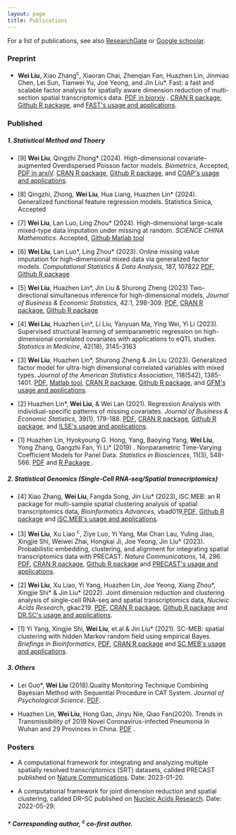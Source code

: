 ```yaml
---
layout: page
title: Publications
---
```


<!--Key publications are described in more detail on the [Research](research.html) page.--> 
For a list of publications, see also [ResearchGate](https://www.researchgate.net/profile/Liu-Wei-59) or [Google schoolar](https://scholar.google.com/citations?user=7idWAAIAAAAJ&hl=zh-CN).



### Preprint
- **Wei Liu**, Xiao Zhang<sup>c</sup>, Xiaoran Chai, Zhenqian Fan, Huazhen Lin, Jinmiao Chen, Lei Sun, Tianwei Yu, Joe Yeong, and Jin Liu\*. Fast: a fast and scalable factor analysis for spatially aware  dimension reduction of multi-section spatial transcriptomics data.  <a href="https://doi.org/10.1101/2023.07.11.548486">PDF in biorxiv</a> .  [CRAN R package](https://CRAN.R-project.org/package=ProFAST), [Github R package](https://github.com/feiyoung/ProFAST), and [FAST's usage and applications](https://feiyoung.github.io/ProFAST/).




### Published
##### **1. Statistical Method and Thoery**

- [9] **Wei Liu**, Qingzhi Zhong\* (2024). High-dimensional covariate-augmented Overdispersed Poisson factor models. *Biometrics*, Accepted,  <a href="https://arxiv.org/abs/2402.15071">PDF in arxiV</a>. [CRAN R package](https://CRAN.R-project.org/package=COAP), [Github R package](https://github.com/feiyoung/COAP), and [COAP's usage and applications](https://feiyoung.github.io/COAP/).

- [8] Qingzhi, Zhong, **Wei Liu**, Hua Liang, Huazhen Lin\* (2024). Generalized functional feature regression models. Statistica Sinica, Accepted

- [7] **Wei Liu**, Lan Luo, Ling Zhou\* (2024). High-dimensional large-scale mixed-type data imputation under missing at random. *SCIENCE CHINA Mathematics*. Accepted, [Github Matlab tool](https://github.com/feiyoung/MIG)

- [6] **Wei Liu**, Lan Luo\*, Ling Zhou\* (2023). Online missing value imputation for high-dimensional mixed data via generalized factor models. *Computational Statistics & Data Analysis*, 187, 107822 [PDF](https://www.sciencedirect.com/science/article/pii/S0167947323001330), [Github R package](https://github.com/feiyoung/OMIG)

- [5] **Wei Liu**, Huazhen Lin\*, Jin Liu & Shurong Zheng (2023) Two-directional simultaneous inference for high-dimensional models, *Journal of Business & Economic Statistics*, 42:1, 298-309. [PDF](https://doi.org/10.1080/07350015.2023.2191672), [CRAN R package](https://CRAN.R-project.org/package=TOSI), [Github R package](https://github.com/feiyoung/TOSI)

- [4] **Wei Liu**, Huazhen Lin\*, Li Liu, Yanyuan Ma, Ying Wei, Yi Li (2023). Supervised structural learning of semiparametric regression on high-dimensional correlated covariates with applications to eQTL studies. *Statistics in Medicine*, 42(18), 3145-3163

- [3] **Wei Liu**, Huazhen Lin\*, Shurong Zheng & Jin Liu (2023). Generalized factor model for ultra-high dimensional correlated variables with mixed types. *Journal of the American Statistics Association*, 118(542), 1385-1401. [PDF](https://www.tandfonline.com/doi/full/10.1080/01621459.2021.1999818), [Matlab tool](https://github.com/feiyoung/MGFM), [CRAN R package](https://CRAN.R-project.org/package=GFM), [Github R package](https://github.com/feiyoung/GFM), and [GFM's usage and applications](https://feiyoung.github.io/GFM/docs/index.html).


- [2] Huazhen Lin\*, **Wei Liu**, & Wei Lan (2021).   Regression Analysis with individual-specific patterns of missing covariates. *Journal of Business & Economic Statistics*, 39(1), 179-188. [PDF](https://www.tandfonline.com/doi/full/10.1080/07350015.2019.1635486), [CRAN R package](https://CRAN.R-project.org/package=ILSE), [Github R package](https://github.com/feiyoung/ILSE), and [ILSE's usage and applications](https://feiyoung.github.io/ILSE/index.html).

- [1] Huazhen Lin, Hyokyoung G. Hong, Yang, Baoying Yang, **Wei Liu**, Yong Zhang, Gangzhi Fan, Yi Li\* (2019) . Nonparametric Time-Varying Coefficient Models for Panel Data. *Statistics in Biosciences*, 11(3), 548-566. <a href="https://link.springer.com/article/10.1007/s12561-019-09248-0">PDF</a> and <a href="https://github.com/feiyoung/nptvcmPD">R Package </a>.

##### **2. Statistical Genomics (Single-Cell RNA-seq/Spatial transcriptomics)**

- [4] Xiao Zhang, **Wei Liu**, Fangda Song, Jin Liu\* (2023), iSC.MEB: an R package for
multi-sample spatial clustering analysis of spatial transcriptomics
data, *Bioinformatics Advances*, vbad019,[PDF](https://doi.org/10.1093/bioadv/vbad019), <a href="https://github.com/XiaoZhangryy/iSC.MEB"> Github R package</a>  and [iSC.MEB's usage and applications](https://xiaozhangryy.github.io/iSC.MEB/index.html).


- [3] **Wei Liu**, Xu Liao <sup>c</sup>, Ziye Luo, Yi Yang, Mai Chan Lau, Yuling Jiao, Xingjie Shi, Weiwei Zhai, Hongkai Ji, Joe Yeong, Jin Liu\* (2023). Probabilistic embedding, clustering, and alignment for integrating spatial transcriptomics data with PRECAST. *Nature Communications*, 14, 296. [PDF](https://www.nature.com/articles/s41467-023-35947-w.pdf?pdf=button%20sticky), <a href="https://CRAN.R-project.org/package=PRECAST"> CRAN R package</a>, <a href="https://github.com/feiyoung/PRECAST"> Github R package</a>  and [PRECAST's usage and applications](https://feiyoung.github.io/PRECAST/index.html).

- [2] **Wei Liu**, Xu Liao, Yi Yang, Huazhen Lin, Joe Yeong, Xiang Zhou\*, Xingjie Shi\* & Jin Liu\* (2022). Joint dimension reduction and clustering analysis of single-cell RNA-seq and spatial transcriptomics data, *Nucleic Acids Research*, gkac219. [PDF](https://doi.org/10.1093/nar/gkac219), <a href="https://CRAN.R-project.org/package=DR.SC"> CRAN R package</a>, <a href="https://github.com/feiyoung/DR.SC"> Github R package</a> and [DR.SC's usage and applications](https://feiyoung.github.io/DR.SC/index.html).

- [1] Yi Yang, Xingjie Shi, **Wei Liu**, et.al & Jin Liu\* (2021). SC-MEB: spatial clustering with hidden Markov random field using empirical Bayes. *Briefings in Bioinformatics*,  <a href="https://doi.org/10.1093/bib/bbab466">PDF</a>, <a href="https://CRAN.R-project.org/package=SC.MEB"> CRAN R package</a> and [SC.MEB's usage and applications](https://shufeyangyi2015310117.github.io/SC.MEB/index.html).
  

##### **3. Others**

- Lei Guo\*, **Wei Liu** (2018).Quality Monitoring Technique Combining Bayesian Method with Sequential Procedure in CAT System. *Journal of Psychological Science*.  <a href="http://www.psysci.org/EN/abstract/abstract10065.shtml">PDF</a>.

- Huazhen Lin, **Wei Liu**, Hong Gao, Jinyu Nie, Qiao Fan(2020). Trends in Transmissibility of 2019 Novel
Coronavirus-infected Pneumonia in Wuhan and 29
Provinces in China.  <a href="https://www.medrxiv.org/content/10.1101/2020.02.21.20026468v1">PDF</a> . 


### Posters
- A computational framework for integrating and analyzing multiple spatially resolved transcriptomics (SRT) datasets, callded PRECAST published on [Nature Communications](https://doi.org/10.1038/s41467-023-35947-w). Date: 2023-01-20.

- A computational framework for joint dimension reduction and spatial clustering, callded DR-SC published on [Nucleic Acids Research](https://doi.org/10.1093/nar/gkac219). Date: 2022-05-29.




##### \* Corresponding author, <sup>c</sup> co-first author.
